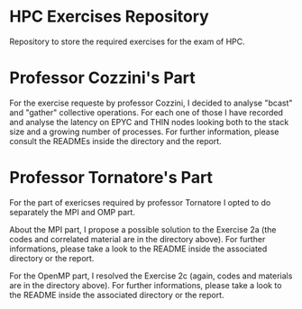 # HPC Exercises Repository
 Repository to store the required exercises for the exam of HPC.

# Professor Cozzini's Part

For the exercise requeste by professor Cozzini, I decided to analyse "bcast" and "gather" collective operations.
For each one of those I have recorded and analyse the latency on EPYC and THIN nodes looking both to the stack
size and a growing number of processes. For further information, please consult the READMEs inside the directory
and the report.

# Professor Tornatore's Part

For the part of exericses required by professor Tornatore I opted to do separately the MPI and OMP part.

About the MPI part, I propose a possible solution to the Exercise 2a (the codes and correlated material
are in the directory above). For further informations, please take a look to the README inside the associated directory or the report.

For the OpenMP part, I resolved the Exercise 2c (again, codes and materials are in the directory above).
For further informations, please take a look to the README inside the associated directory or the report.
